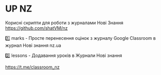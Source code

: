 # UP NZ
Корисні скрипти для роботи з журналами Нові Знання
https://github.com/shatVM/nz

1️⃣ marks - Просте перенесення оцінок з журналу Google Classroom в журнал Нові знання nz.ua

2️⃣ lessons - Додавання уроків в Журнали Нові знання

https://t.me/classroom_nz
